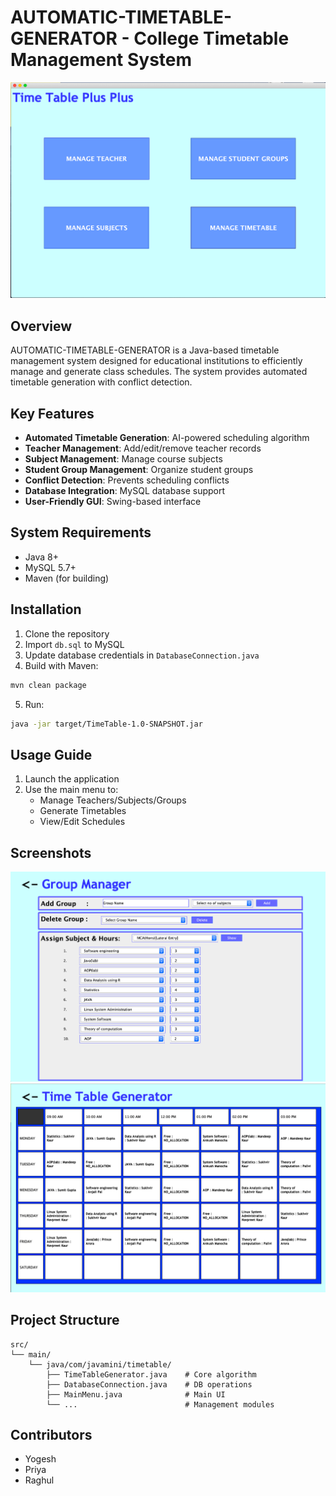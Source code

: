 # AUTOMATIC-TIMETABLE-GENERATOR - College Timetable Management System

![Application Screenshot](images/launchscreen.png)

## Overview
AUTOMATIC-TIMETABLE-GENERATOR is a Java-based timetable management system designed for educational institutions to efficiently manage and generate class schedules. The system provides automated timetable generation with conflict detection.

## Key Features
- **Automated Timetable Generation**: AI-powered scheduling algorithm
- **Teacher Management**: Add/edit/remove teacher records
- **Subject Management**: Manage course subjects  
- **Student Group Management**: Organize student groups
- **Conflict Detection**: Prevents scheduling conflicts
- **Database Integration**: MySQL database support
- **User-Friendly GUI**: Swing-based interface

## System Requirements
- Java 8+
- MySQL 5.7+
- Maven (for building)

## Installation
1. Clone the repository
2. Import `db.sql` to MySQL
3. Update database credentials in `DatabaseConnection.java`
4. Build with Maven:
```bash
mvn clean package
```
5. Run:
```bash
java -jar target/TimeTable-1.0-SNAPSHOT.jar
```

## Usage Guide
1. Launch the application
2. Use the main menu to:
   - Manage Teachers/Subjects/Groups
   - Generate Timetables
   - View/Edit Schedules

## Screenshots
![Main Menu](images/mg.png)
![Timetable View](images/tt.png)

## Project Structure
```
src/
└── main/
    └── java/com/javamini/timetable/
        ├── TimeTableGenerator.java    # Core algorithm
        ├── DatabaseConnection.java    # DB operations
        ├── MainMenu.java              # Main UI
        └── ...                        # Management modules
```

## Contributors
- Yogesh 
- Priya 
- Raghul 

